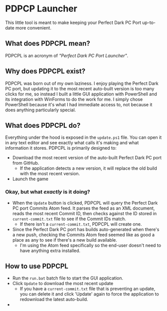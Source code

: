 # PDPCP Launcher

This little tool is meant to make keeping your Perfect Dark PC Port up-to-date more convenient. 


## What does PDPCPL mean?
PDPCPL is an acronym of *"Perfect Dark PC Port Launcher"*.


## Why does PDPCPL exist?
PDPCPL was born out of my own laziness. I enjoy playing the Perfect Dark PC port, but updating it to the most recent auto-built version is too many clicks for me, so instead I built a little GUI application with PowerShell and its integration with WinForms to do the work for me. I simply chose PowerShell because it's what I had immediate access to, not because it does anything particularly special.


## What does PDPCPL do?
Everything under the hood is exposed in the `update.ps1` file. You can open it in any text editor and see exactly what calls it's making and what information it stores. PDPCPL is primarily designed to:
- Download the most recent version of the auto-built Perfect Dark PC port from GitHub.
	- If the application detects a new version, it will replace the old build with the most recent version.
- Launch the game


### Okay, but what *exactly* is it doing?
- When the `Update` button is clicked, PDPCPL will query the Perfect Dark PC port Commits Atom feed. It parses the feed as an XML document, reads the most recent Commit ID, then checks against the ID stored in `current-commit.txt` file to see if the Commit IDs match.
	- If there isn't a `current-commit.txt`, PDPCPL will create one.
- Since the Perfect Dark PC port has builds auto-generated when there's a new push, checking the Commits Atom feed seemed like as good a place as any to see if there's a new build available.
	- I'm using the Atom feed specifically so the end-user doesn't need to have anything extra installed.


## How to use PDPCPL
- Run the `run.bat` batch file to start the GUI application.
- Click `Update` to download the most recent update
	- If you have a `current-commit.txt` file that is preventing an update, you can delete it and click 'Update' again to force the application to redownload the latest auto-build.
- 